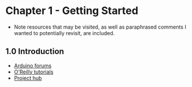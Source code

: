 # Chapter 1 - Getting Started

- Note resources that may be visited, as well as paraphrased comments I wanted to potentially revisit, are included.

## 1.0 Introduction
  - [Arduino forums]([https://forum.arduino.cc/)
  - [O'Reilly tutorials](https://docs.arduino.cc/tutorials/)
  - [Project hub](https://projecthub.arduino.cc/)

